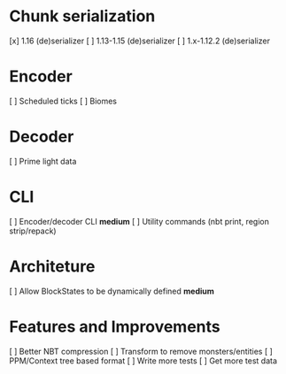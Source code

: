 # Chunk serialization
[x] 1.16 (de)serializer
[ ] 1.13-1.15 (de)serializer
[ ] 1.x-1.12.2 (de)serializer

# Encoder
[ ] Scheduled ticks
[ ] Biomes

# Decoder
[ ] Prime light data

# CLI
[ ] Encoder/decoder CLI **medium**
[ ] Utility commands (nbt print, region strip/repack)

# Architeture
[ ] Allow BlockStates to be dynamically defined **medium**

# Features and Improvements
[ ] Better NBT compression
[ ] Transform to remove monsters/entities
[ ] PPM/Context tree based format
[ ] Write more tests
[ ] Get more test data
